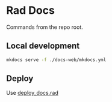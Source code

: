 # Rad Docs

Commands from the repo root.

## Local development

```sh
mkdocs serve -f ./docs-web/mkdocs.yml
```

## Deploy

Use [deploy_docs.rad](../deploy_docs.rad)
